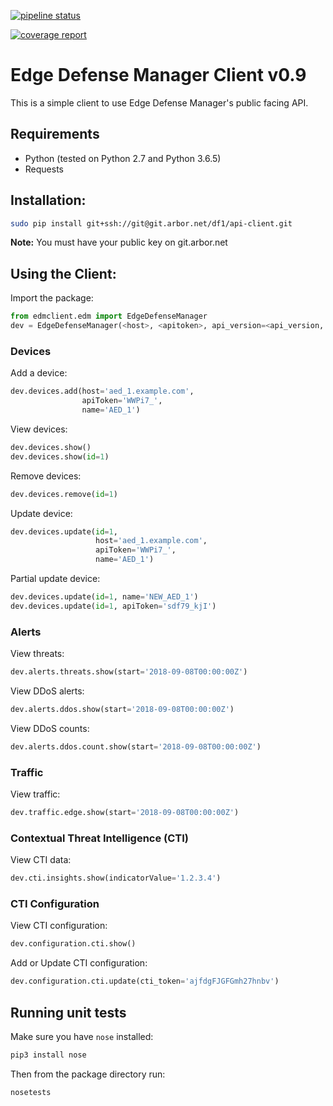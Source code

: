 [![pipeline status](https://git.arbor.net/df1/api-client/badges/master/pipeline.svg)](https://git.arbor.net/df1/api-client/commits/master)

[![coverage report](https://git.arbor.net/df1/api-client/badges/master/coverage.svg)](https://git.arbor.net/df1/api-client/commits/master)

# Edge Defense Manager Client v0.9

This is a simple client to use Edge Defense Manager's public facing API.

## Requirements
* Python (tested on Python 2.7 and Python 3.6.5)
* Requests

## Installation:
```bash
sudo pip install git+ssh://git@git.arbor.net/df1/api-client.git
```

**Note:** You must have your public key on git.arbor.net

## Using the Client:

Import the package:

```python
from edmclient.edm import EdgeDefenseManager
dev = EdgeDefenseManager(<host>, <apitoken>, api_version=<api_version, eg. 'v1'>)
```

### Devices

Add a device:

```python
dev.devices.add(host='aed_1.example.com',
                apiToken='WWPi7_',
                name='AED_1')
```

View devices:

```python
dev.devices.show()
dev.devices.show(id=1)
```

Remove devices:

```python
dev.devices.remove(id=1)
```

Update device:

```python
dev.devices.update(id=1,
                   host='aed_1.example.com',
                   apiToken='WWPi7_',
                   name='AED_1')
```

Partial update device:

```python
dev.devices.update(id=1, name='NEW_AED_1')
dev.devices.update(id=1, apiToken='sdf79_kjI')
```

### Alerts

View threats:

```python
dev.alerts.threats.show(start='2018-09-08T00:00:00Z')
```

View DDoS alerts:

```python
dev.alerts.ddos.show(start='2018-09-08T00:00:00Z')
```

View DDoS counts:

```python
dev.alerts.ddos.count.show(start='2018-09-08T00:00:00Z')
```

### Traffic

View traffic:

```python
dev.traffic.edge.show(start='2018-09-08T00:00:00Z')
```

### Contextual Threat Intelligence (CTI)

View CTI data:

```python
dev.cti.insights.show(indicatorValue='1.2.3.4')
```

### CTI Configuration

View CTI configuration:

```python
dev.configuration.cti.show()
```

Add or Update CTI configuration:

```python
dev.configuration.cti.update(cti_token='ajfdgFJGFGmh27hnbv')
```

## Running unit tests

Make sure you have `nose` installed:

```bash
pip3 install nose
```

Then from the package directory run:

```bash
nosetests
```